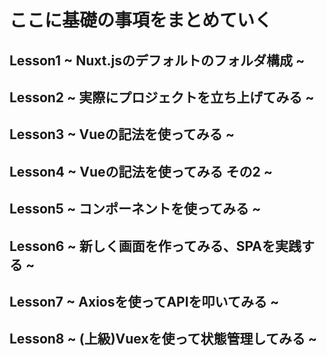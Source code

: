 # ここに基礎の事項をまとめていく

## Lesson1 ~ Nuxt.jsのデフォルトのフォルダ構成 ~

## Lesson2 ~ 実際にプロジェクトを立ち上げてみる ~

## Lesson3 ~ Vueの記法を使ってみる ~

## Lesson4 ~ Vueの記法を使ってみる その2 ~

## Lesson5 ~ コンポーネントを使ってみる ~

## Lesson6 ~ 新しく画面を作ってみる、SPAを実践する ~

## Lesson7 ~ Axiosを使ってAPIを叩いてみる ~

## Lesson8 ~ (上級)Vuexを使って状態管理してみる ~
